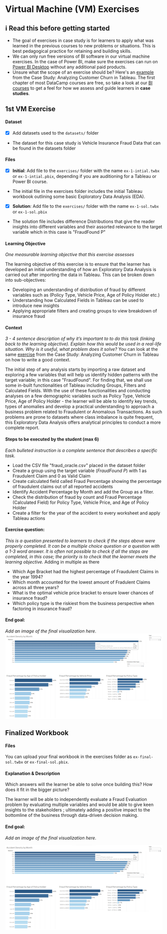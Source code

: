 # Virtual Machine (VM) Exercises

## :information_source: Read this before getting started
- The goal of exercises in case study is for learners to apply what was learned in the previous courses to new problems or situations. This is best pedagogical practice for retaining and building skills.
- We can only run free versions of BI software in our virtual machine exercises. In the case of Power BI, make sure the exercises can run on [Power BI Desktop](https://powerbi.microsoft.com/en-us/desktop/) without any additional paid products. 
- Unsure what the scope of an exercise should be? Here's an [example](https://campus.datacamp.com/courses/case-study-analyzing-customer-churn-in-tableau/exploratory-analysis-1?ex=4) from the Case Study: Analyzing Customer Churn in Tableau. The first chapter of most DataCamp courses are free, so take a look at our [BI courses](https://learn.datacamp.com/courses?technologies=Tableau&technologies=Power%20BI) to get a feel for how we assess and guide learners in **case studies**.

## 1st VM Exercise

#### Dataset

- [x] Add datasets used to the `datasets/` folder
- The dataset for this case study is Vehicle Insurance Fraud Data that can be found in the datasets folder

#### Files

- [x] **Initial**: Add file to the `exercises/`  folder with the name `ex-1-intial.twbx` or `ex-1-intial.pbix`, depending if you are auditioning for a Tableau or Power BI course.
- The initial file in the exercises folder includes the initial Tableau workbook outlining some basic Exploratory Data Analysis (EDA).

- [x] **Solution**: Add file to the `exercises/`  folder with the name `ex-1-sol.twbx` or `ex-1-sol.pbix`
- The solution file includes difference Distributions that give the reader insights into different variables and their assorted relevance to the target variable which in this case is "FraudFound P"

#### Learning Objective

*One measurable learning objective that this exercise assesses*

The learning objective of this exercise is to ensure that the learner has developed an initial understanding of how an Exploratory Data Analysis is carried out after importing the data in Tableau. This can be broken down into sub-objectives:
- Developing an understanding of distribution of fraud by different variables such as (Policy Type, Vehicle Price, Age of Policy Holder etc.) 
- Understanding how Calculated Fields in Tableau can be used to introduce new insights
- Applying appropriate filters and creating groups to view breakdown of insurance fraud

#### Context

*3 - 4 sentence description of why it’s important to to do this task (linking back to the learning objective). Explain how this would be used in a real-life situation. Why is it useful, what problem does it solve?*
You can look at the same [exercise]([url](https://campus.datacamp.com/courses/case-study-analyzing-customer-churn-in-tableau/exploratory-analysis-1?ex=4)) from the Case Study: Analyzing Customer Churn in Tableau on how to write a good context.

The initial step of any analysis starts by importing a raw dataset and exploring a few variables that will help us identify hidden patterns with the target variable; in this case "FraudFound". For finding that, we shall use some in-built functionalities of Tableau including Groups, Filters and Calculated Fields. With the use of these functionalities and conducting analyses on a few demographic variables such as Policy Type, Vehicle Price, Age of Policy Holder - the learner will be able to identify key trends, types of anomalies and develop a practical understanding to approach a business problem related to Fraudulent or Anomalous Transactions. As such problems are prone to datasets where class imbalance is quite frequent, this Exploratory Data Analysis offers analytical principles to conduct a more complete report.
#### Steps to be executed by the student (max 6)

*Each bulleted instruction is a complete sentence that describes a specific task.*

- Load the CSV file "fraud_oracle.csv" placed in the dataset folder  
- Create a group using the target variable (*FraudFound P*) with 1 as Fraudulent Claim and 0 as Valid Claim
- Create calculated field called Fraud Percentage showing the percentage of fraudulent claims out of all reported accidents
- Identify Accident Percentage by Month and add the Group as a filter.  
- Check the distribution of fraud by count and Fraud Percentage (Calculated Field) for Policy Type, Vehicle Price, and Age of Policy Holder
- Create a filter for the year of the accident to every worksheet and apply Tableau actions

#### Exercise question:
*This is a question presented to learners to check if the steps above were properly completed. It can be a multiple choice question or a question with a 1-3 word answer. It is often not possible to check if all the steps are completed, in this case; the priority is to check that the learner meets the learning objective.*
Adding in multiple as there 
- Which Age Bracket had the highest percentage of Fraudulent Claims in the year 1994?
- Which month accounted for the lowest amount of Fradulent Claims across all three years?
- What is the optimal vehicle price bracket to ensure lower chances of insurance fraud?
- Which policy type is the riskiest from the business perspective when factoring in insurance fraud?


#### End goal:

*Add an image of the final visualization here.*
![Alt text](final-sol-ss.png)

## Finalized Workbook

#### Files
You can upload your final workbook in the exercises folder as `ex-final-sol.twbx` or `ex-final-sol.pbix`.

#### Explanation & Description
Which answers will the learner be able to solve once building this? How does it fit in the bigger picture?

The learner will be able to independently evaluate a Fraud Evaluation problem by evaluating multiple variables and would be able to give keen insights to the stakeholders ; ultimately adding a positive impact to the bottomline of the business through data-driven decision making. 

#### End goal:

*Add an image of the final visualization here.*

![Alt text](final-sol-ss.png)
